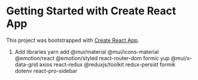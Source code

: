 # Getting Started with Create React App

This project was bootstrapped with [Create React App](https://github.com/facebook/create-react-app).

1. Add libraries
   yarn add @mui/material @mui/icons-material @emotion/react @emotion/styled react-router-dom formic yup @mui/x-data-grid axios react-redux @reduxjs/toolkit redux-persist formik dotenv react-pro-sidebar
